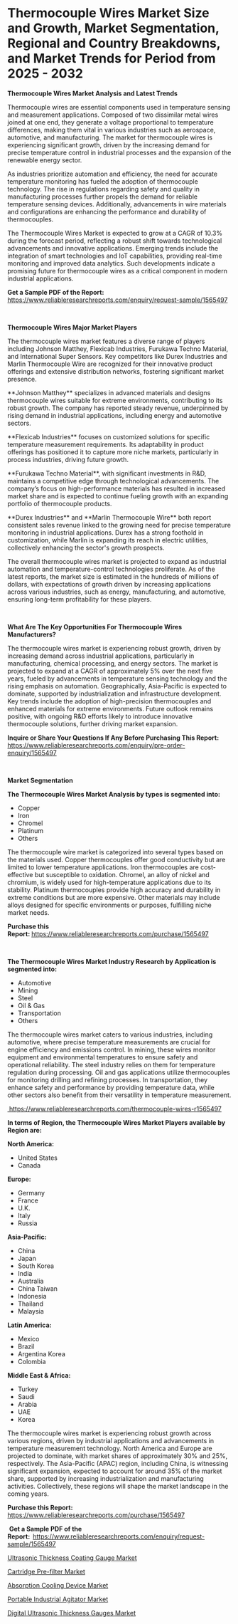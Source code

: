 <p><h1>Thermocouple Wires Market Size and Growth, Market Segmentation, Regional and Country Breakdowns, and Market Trends for Period from 2025 -  2032</h1></p><p><strong>Thermocouple Wires Market Analysis and Latest Trends</strong></p>
<p><p>Thermocouple wires are essential components used in temperature sensing and measurement applications. Composed of two dissimilar metal wires joined at one end, they generate a voltage proportional to temperature differences, making them vital in various industries such as aerospace, automotive, and manufacturing. The market for thermocouple wires is experiencing significant growth, driven by the increasing demand for precise temperature control in industrial processes and the expansion of the renewable energy sector.</p><p>As industries prioritize automation and efficiency, the need for accurate temperature monitoring has fueled the adoption of thermocouple technology. The rise in regulations regarding safety and quality in manufacturing processes further propels the demand for reliable temperature sensing devices. Additionally, advancements in wire materials and configurations are enhancing the performance and durability of thermocouples.</p><p>The Thermocouple Wires Market is expected to grow at a CAGR of 10.3% during the forecast period, reflecting a robust shift towards technological advancements and innovative applications. Emerging trends include the integration of smart technologies and IoT capabilities, providing real-time monitoring and improved data analytics. Such developments indicate a promising future for thermocouple wires as a critical component in modern industrial applications.</p></p>
<p><strong>Get a Sample PDF of the Report:&nbsp;</strong> <a href="https://www.reliableresearchreports.com/enquiry/request-sample/1565497?utm_campaign=3025&utm_medium=2&utm_source=Github&utm_content=ia&utm_term=31032025&utm_id=thermocouple-wires">https://www.reliableresearchreports.com/enquiry/request-sample/1565497</a></p>
<p>&nbsp;</p>
<p><strong>Thermocouple Wires Major Market Players</strong></p>
<p><p>The thermocouple wires market features a diverse range of players including Johnson Matthey, Flexicab Industries, Furukawa Techno Material, and International Super Sensors. Key competitors like Durex Industries and Marlin Thermocouple Wire are recognized for their innovative product offerings and extensive distribution networks, fostering significant market presence.</p><p>**Johnson Matthey** specializes in advanced materials and designs thermocouple wires suitable for extreme environments, contributing to its robust growth. The company has reported steady revenue, underpinned by rising demand in industrial applications, including energy and automotive sectors.</p><p>**Flexicab Industries** focuses on customized solutions for specific temperature measurement requirements. Its adaptability in product offerings has positioned it to capture more niche markets, particularly in process industries, driving future growth.</p><p>**Furukawa Techno Material**, with significant investments in R&D, maintains a competitive edge through technological advancements. The company’s focus on high-performance materials has resulted in increased market share and is expected to continue fueling growth with an expanding portfolio of thermocouple products.</p><p>**Durex Industries** and **Marlin Thermocouple Wire** both report consistent sales revenue linked to the growing need for precise temperature monitoring in industrial applications. Durex has a strong foothold in customization, while Marlin is expanding its reach in electric utilities, collectively enhancing the sector's growth prospects.</p><p>The overall thermocouple wires market is projected to expand as industrial automation and temperature-control technologies proliferate. As of the latest reports, the market size is estimated in the hundreds of millions of dollars, with expectations of growth driven by increasing applications across various industries, such as energy, manufacturing, and automotive, ensuring long-term profitability for these players.</p></p>
<p>&nbsp;</p>
<p><strong>What Are The Key Opportunities For Thermocouple Wires Manufacturers?</strong></p>
<p><p>The thermocouple wires market is experiencing robust growth, driven by increasing demand across industrial applications, particularly in manufacturing, chemical processing, and energy sectors. The market is projected to expand at a CAGR of approximately 5% over the next five years, fueled by advancements in temperature sensing technology and the rising emphasis on automation. Geographically, Asia-Pacific is expected to dominate, supported by industrialization and infrastructure development. Key trends include the adoption of high-precision thermocouples and enhanced materials for extreme environments. Future outlook remains positive, with ongoing R&D efforts likely to introduce innovative thermocouple solutions, further driving market expansion.</p></p>
<p><strong>Inquire or Share Your Questions If Any Before Purchasing This Report:</strong> <a href="https://www.reliableresearchreports.com/enquiry/pre-order-enquiry/1565497?utm_campaign=3025&utm_medium=2&utm_source=Github&utm_content=ia&utm_term=31032025&utm_id=thermocouple-wires">https://www.reliableresearchreports.com/enquiry/pre-order-enquiry/1565497</a></p>
<p>&nbsp;</p>
<p><strong>Market Segmentation</strong></p>
<p><strong>The Thermocouple Wires Market Analysis by types is segmented into:</strong></p>
<p><ul><li>Copper</li><li>Iron</li><li>Chromel</li><li>Platinum</li><li>Others</li></ul></p>
<p><p>The thermocouple wire market is categorized into several types based on the materials used. Copper thermocouples offer good conductivity but are limited to lower temperature applications. Iron thermocouples are cost-effective but susceptible to oxidation. Chromel, an alloy of nickel and chromium, is widely used for high-temperature applications due to its stability. Platinum thermocouples provide high accuracy and durability in extreme conditions but are more expensive. Other materials may include alloys designed for specific environments or purposes, fulfilling niche market needs.</p></p>
<p><strong>Purchase this Report:&nbsp;</strong><a href="https://www.reliableresearchreports.com/purchase/1565497?utm_campaign=3025&utm_medium=2&utm_source=Github&utm_content=ia&utm_term=31032025&utm_id=thermocouple-wires">https://www.reliableresearchreports.com/purchase/1565497</a></p>
<p>&nbsp;</p>
<p><strong>The Thermocouple Wires Market Industry Research by Application is segmented into:</strong></p>
<p><ul><li>Automotive</li><li>Mining</li><li>Steel</li><li>Oil & Gas</li><li>Transportation</li><li>Others</li></ul></p>
<p><p>The thermocouple wires market caters to various industries, including automotive, where precise temperature measurements are crucial for engine efficiency and emissions control. In mining, these wires monitor equipment and environmental temperatures to ensure safety and operational reliability. The steel industry relies on them for temperature regulation during processing. Oil and gas applications utilize thermocouples for monitoring drilling and refining processes. In transportation, they enhance safety and performance by providing temperature data, while other sectors also benefit from their versatility in temperature measurement.</p></p>
<p><a href="https://www.reliableresearchreports.com/thermocouple-wires-r1565497?utm_campaign=3025&utm_medium=2&utm_source=Github&utm_content=ia&utm_term=31032025&utm_id=thermocouple-wires">&nbsp;https://www.reliableresearchreports.com/thermocouple-wires-r1565497</a></p>
<p><strong>In terms of Region, the Thermocouple Wires Market Players available by Region are:</strong></p>
<p>
    <p> <strong> North America: </strong>
        <ul>
            <li>United States</li>
            <li>Canada</li>
        </ul>
        </p> 
    <p> <strong> Europe: </strong>
        <ul>
            <li>Germany</li>
            <li>France</li>
            <li>U.K.</li>
            <li>Italy</li>
            <li>Russia</li>
        </ul>
        </p> 
    <p> <strong> Asia-Pacific: </strong>
        <ul>
            <li>China</li>
            <li>Japan</li>
            <li>South Korea</li>
            <li>India</li>
            <li>Australia</li>
            <li>China Taiwan</li>
            <li>Indonesia</li>
            <li>Thailand</li>
            <li>Malaysia</li>
        </ul>
        </p> 
    <p> <strong> Latin America: </strong>
        <ul>
            <li>Mexico</li>
            <li>Brazil</li>
            <li>Argentina Korea</li>
            <li>Colombia</li>
        </ul>
        </p> 
    <p> <strong> Middle East & Africa: </strong>
        <ul>
            <li>Turkey</li>
            <li>Saudi</li>
            <li>Arabia</li>
            <li>UAE</li>
            <li>Korea</li>
        </ul>
    </p>
    </p>
<p><p>The thermocouple wires market is experiencing robust growth across various regions, driven by industrial applications and advancements in temperature measurement technology. North America and Europe are projected to dominate, with market shares of approximately 30% and 25%, respectively. The Asia-Pacific (APAC) region, including China, is witnessing significant expansion, expected to account for around 35% of the market share, supported by increasing industrialization and manufacturing activities. Collectively, these regions will shape the market landscape in the coming years.</p></p>
<p><strong>Purchase this Report: </strong><a href="https://www.reliableresearchreports.com/purchase/1565497?utm_campaign=3025&utm_medium=2&utm_source=Github&utm_content=ia&utm_term=31032025&utm_id=thermocouple-wires">https://www.reliableresearchreports.com/purchase/1565497</a></p>
<p>&nbsp;<strong>Get a Sample PDF of the Report:&nbsp;&nbsp;</strong><a href="https://www.reliableresearchreports.com/enquiry/request-sample/1565497?utm_campaign=3025&utm_medium=2&utm_source=Github&utm_content=ia&utm_term=31032025&utm_id=thermocouple-wires">https://www.reliableresearchreports.com/enquiry/request-sample/1565497</a></p>
<p><strong></strong></p>
<p><p><a href="https://www.linkedin.com/pulse/ultrasonic-thickness-coating-gauge-market-analysis-prknc?utm_campaign=3025&utm_medium=2&utm_source=Github&utm_content=ia&utm_term=31032025&utm_id=thermocouple-wires">Ultrasonic Thickness Coating Gauge Market</a></p><p><a href="https://www.linkedin.com/pulse/cartridge-pre-filter-market-insights-size-share-growth-1u9qc?utm_campaign=3025&utm_medium=2&utm_source=Github&utm_content=ia&utm_term=31032025&utm_id=thermocouple-wires">Cartridge Pre-filter Market</a></p><p><a href="https://www.linkedin.com/pulse/absorption-cooling-device-research-report-industry-development-wayoc?utm_campaign=3025&utm_medium=2&utm_source=Github&utm_content=ia&utm_term=31032025&utm_id=thermocouple-wires">Absorption Cooling Device Market</a></p><p><a href="https://www.linkedin.com/pulse/insightful-portable-industrial-agitator-market-size-expected-cagr-uzqcc?utm_campaign=3025&utm_medium=2&utm_source=Github&utm_content=ia&utm_term=31032025&utm_id=thermocouple-wires">Portable Industrial Agitator Market</a></p><p><a href="https://www.linkedin.com/pulse/anticipated-growth-digital-ultrasonic-thickness-gauges-market-scwbc?utm_campaign=3025&utm_medium=2&utm_source=Github&utm_content=ia&utm_term=31032025&utm_id=thermocouple-wires">Digital Ultrasonic Thickness Gauges Market</a></p></p>